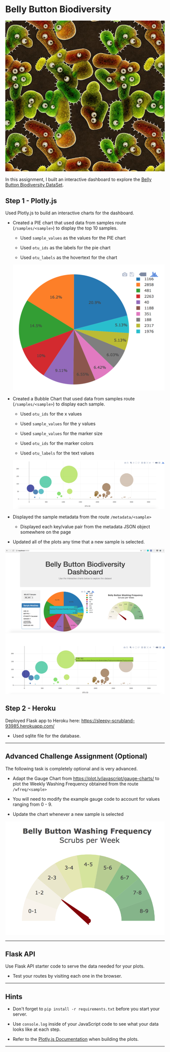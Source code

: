 # Belly Button Biodiversity

![Bacteria by filterforge.com](Images/bacteria_by_filterforgedotcom.jpg)

In this assignment, I built an interactive dashboard to explore the [Belly Button Biodiversity DataSet](http://robdunnlab.com/projects/belly-button-biodiversity/).

## Step 1 - Plotly.js

Used Plotly.js to build an interactive charts for the dashboard.

* Created a PIE chart that used data from samples route (`/samples/<sample>`) to display the top 10 samples.

  * Used `sample_values` as the values for the PIE chart

  * Used `otu_ids` as the labels for the pie chart

  * Used `otu_labels` as the hovertext for the chart

  ![PIE Chart](Images/pie_chart.png)

* Created a Bubble Chart that used data from samples route (`/samples/<sample>`) to display each sample.

  * Used `otu_ids` for the x values

  * Used `sample_values` for the y values

  * Used `sample_values` for the marker size

  * Used `otu_ids` for the marker colors

  * Used `otu_labels` for the text values

  ![Bubble Chart](Images/bubble_chart.png)

* Displayed the sample metadata from the route `/metadata/<sample>`

  * Displayed each key/value pair from the metadata JSON object somewhere on the page

* Updated all of the plots any time that a new sample is selected.

![Example Dashboard Page](Images/dashboard_part1.png)
![Example Dashboard Page](Images/dashboard_part2.png)

## Step 2 - Heroku

Deployed Flask app to Heroku here: 
https://sleepy-scrubland-93985.herokuapp.com/

* Used sqlite file for the database.
- - -

## Advanced Challenge Assignment (Optional)

The following task is completely optional and is very advanced.

* Adapt the Gauge Chart from <https://plot.ly/javascript/gauge-charts/> to plot the Weekly Washing Frequency obtained from the route `/wfreq/<sample>`

* You will need to modify the example gauge code to account for values ranging from 0 - 9.

* Update the chart whenever a new sample is selected

![Weekly Washing Frequency Gauge](Images/gauge.png)

- - -

## Flask API

Use Flask API starter code to serve the data needed for your plots.

* Test your routes by visiting each one in the browser.

- - -

## Hints

* Don't forget to `pip install -r requirements.txt` before you start your server.

* Use `console.log` inside of your JavaScript code to see what your data looks like at each step.

* Refer to the [Plotly.js Documentation](https://plot.ly/javascript/) when building the plots.

- - -




